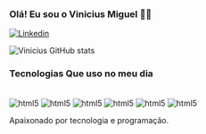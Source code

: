 ### Olá! Eu sou o Vinicius Miguel 👋👋


[![Linkedin](https://img.shields.io/badge/LinkedIn-0077B5?style=for-the-badge&logo=linkedin&logoColor=white)](https://www.linkedin.com/feed/?trk=homepage-basic_sign-in-submit)

![Vinicius GitHub stats](https://github-readme-stats.vercel.app/api?username=viniimiguel&show_icons=true&theme=radical)

### Tecnologias Que uso no meu dia


<div style= "display: inline_block"><br/>
    <img align="center" alt="html5" src="https://img.shields.io/badge/HTML5-E34F26?style=for-the-badge&logo=html5&logoColor=white"/>
    <img align="center" alt="html5" src="https://img.shields.io/badge/CSS3-1572B6?style=for-the-badge&logo=css3&logoColor=white"/>
    <img align="center" alt="html5" src="https://img.shields.io/badge/JavaScript-F7DF1E?style=for-the-badge&logo=javascript&logoColor=black"/>
    <img align="center" alt="html5" src="https://img.shields.io/badge/Python-14354C?style=for-the-badge&logo=python&logoColor=white"/>
    <img align="center" alt="html5" src="https://img.shields.io/badge/-selenium-%43B02A?style=for-the-badge&logo=selenium&logoColor=white"/>
    <img align="center" alt="html5" src="https://img.shields.io/badge/Flask-000000?style=for-the-badge&logo=flask&logoColor=white"/>
</div>

Apaixonado por tecnologia e programação.
